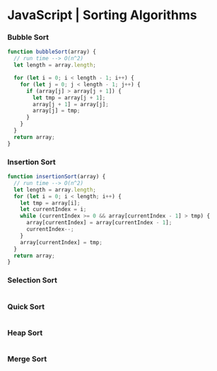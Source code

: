 # JavaScript | Sorting Algorithms

### Bubble Sort

```javascript
function bubbleSort(array) {
  // run time --> O(n^2)
  let length = array.length;

  for (let i = 0; i < length - 1; i++) {
    for (let j = 0; j < length - 1; j++) {
      if (array[j] > array[j + 1]) {
        let tmp = array[j + 1];
        array[j + 1] = array[j];
        array[j] = tmp;
      }
    }
  }
  return array;
}
```

### Insertion Sort

```javascript
function insertionSort(array) {
  // run time --> O(n^2)
  let length = array.length;
  for (let i = 0; i < length; i++) {
    let tmp = array[i];
    let currentIndex = i;
    while (currentIndex >= 0 && array[currentIndex - 1] > tmp) {
      array[currentIndex] = array[currentIndex - 1];
      currentIndex--;
    }
    array[currentIndex] = tmp;
  }
  return array;
}
```

### Selection Sort

```javascript
```

### Quick Sort

```javascript
```

### Heap Sort

```javascript
```

### Merge Sort

```javascript
```
